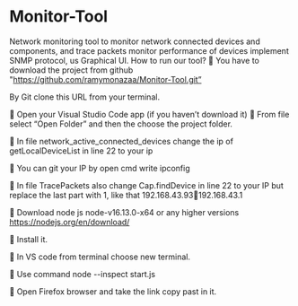 # Monitor-Tool
Network monitoring tool to monitor network connected devices and components, and trace packets monitor performance of devices implement SNMP protocol, us Graphical UI.
How to run our tool?
	You have to download the project from github "https://github.com/ramymonazaa/Monitor-Tool.git”
 
By Git clone this URL from your terminal.

	Open your Visual Studio Code app (if you haven’t download it)
	From file select “Open Folder” and then the choose the project folder.  

	In file network_active_connected_devices change the ip of getLocalDeviceList in line 22 to your ip 

	You can git your IP by open cmd write ipconfig

	In file TracePackets also change Cap.findDevice in line 22 to your IP but replace the last part with 1, like that 192.168.43.93192.168.43.1

	Download node js node-v16.13.0-x64 or any higher versions https://nodejs.org/en/download/

	Install it.

	In VS code from terminal choose new terminal.

	Use command node --inspect start.js

	Open Firefox browser and take the link copy past in it.
